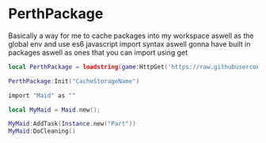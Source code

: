 # PerthPackage

Basically a way for me to cache packages into my workspace aswell as the global env 
and use es6 javascript import syntax aswell
gonna have built in packages aswell as ones that you can import using get 

```lua
local PerthPackage = loadstring(game:HttpGet('https://raw.githubusercontent.com/Perthys/PerthPackage/main/main.lua'))()

PerthPackage:Init("CacheStorageName")

import "Maid" as ""

local MyMaid = Maid.new();

MyMaid:AddTask(Instance.new("Part"))
MyMaid:DoCleaning()


```
